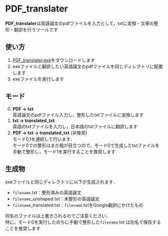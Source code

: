 # PDF_translater

**PDF_translater**は英語論文のpdfファイルを入力として，txtに変換・文章の整形・翻訳を行うツールです

## 使い方
1. [PDF_translater.exe](https://github.com/parthenos0908/PDF_translater/raw/main/PDF_translater.exe)をダウンロードします
2. exeファイルと翻訳したい英語論文のpdfファイルを同じディレクトリに配置します
3. exeファイルを実行します

## モード
0. **PDF → txt**  
英語論文のpdfファイル入力し，整形したtxtファイルに変換します
1. **txt → translated_txt**  
英語のtxtファイルを入力し，日本語のtxtファイルに翻訳します
2. **PDF → txt → translated_txt** (非推奨)  
モード0,1を連続して行います．  
モード0での整形はまだ粗が目立つので，モード0で生成したtxtファイルを手動で整形し，モード1を実行することを推奨します

## 生成物
exeファイルと同じディレクトリに以下が生成されます．  
- `filename`.txt：整形済みの英語論文
- `filename`\_unshaped.txt：未整形の英語論文
- `filename`\_translated.txt：`filename`.txtをGoogle翻訳にかけたもの

同名のファイルは上書きされるのでご注意ください．  
特に，モード0を実行したのちに手動で整形した`filename`.txt は別名で保存することを推奨します
